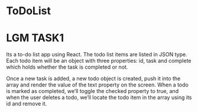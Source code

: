 # ToDoList
# LGM TASK1

Its a to-do list app using React. 
The todo list items are listed in JSON type. 
Each todo item will be an object with three properties: id, task and complete which holds whether the task is completed or not.

Once a new task is added, a new todo object is created, push it into the array and render the value of the text property on the screen. When a todo is marked as 
completed, we’ll toggle the checked property to true, and when the user deletes a todo, we’ll locate the todo item in the array using its id and remove it.
